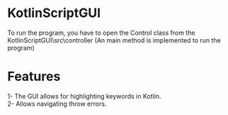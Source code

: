 # KotlinScriptGUI
To run the program, you have to open the Control class from the KotlinScriptGUI\src\controller (An main method is implemented to run the program)

# Features
1- The GUI allows for highlighting keywords in Kotlin.<br>
2- Allows navigating throw errors.
